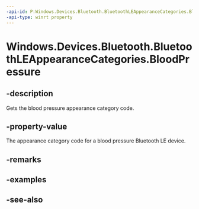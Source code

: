 ```yaml
---
-api-id: P:Windows.Devices.Bluetooth.BluetoothLEAppearanceCategories.BloodPressure
-api-type: winrt property
---
```


<!-- Property syntax
public ushort BloodPressure { get; }
-->

# Windows.Devices.Bluetooth.BluetoothLEAppearanceCategories.BloodPressure

## -description
Gets the blood pressure appearance category code.

## -property-value
The appearance category code for a blood pressure Bluetooth LE device.

## -remarks

## -examples

## -see-also

